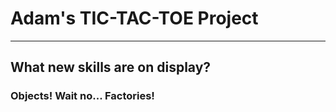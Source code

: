 # Adam's TIC-TAC-TOE Project<br>
---
## What new skills are on display?<br>
### Objects! Wait no... Factories!<br>